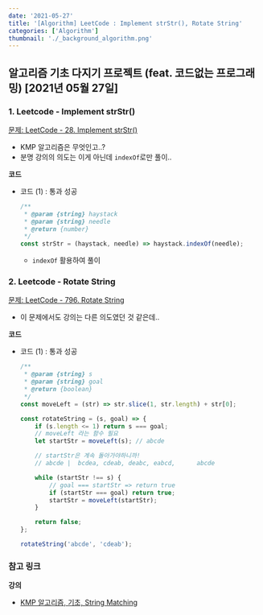 ```yaml
---
date: '2021-05-27'
title: '[Algorithm] LeetCode : Implement strStr(), Rotate String'
categories: ['Algorithm']
thumbnail: './_background_algorithm.png'
---
```


## 알고리즘 기초 다지기 프로젝트 (feat. 코드없는 프로그래밍) \[2021년 05월 27일\]

### **1.** Leetcode - Implement strStr()

[문제: LeetCode - 28. Implement strStr()](https://leetcode.com/problems/implement-strstr/)

-   KMP 알고리즘은 무엇인고..?
-   분명 강의의 의도는 이게 아닌데 `indexOf`로만 풀이..

**코드**

-   코드 (1) : 통과 성공

    ```js
    /**
     * @param {string} haystack
     * @param {string} needle
     * @return {number}
     */
    const strStr = (haystack, needle) => haystack.indexOf(needle);
    ```

    -   `indexOf` 활용하여 풀이

### **2.** Leetcode - Rotate String

[문제: LeetCode - 796. Rotate String](https://leetcode.com/problems/rotate-string/)

-   이 문제에서도 강의는 다른 의도였던 것 같은데..

**코드**

-   코드 (1) : 통과 성공

    ```js
    /**
     * @param {string} s
     * @param {string} goal
     * @return {boolean}
     */
    const moveLeft = (str) => str.slice(1, str.length) + str[0];

    const rotateString = (s, goal) => {
        if (s.length <= 1) return s === goal;
        // moveLeft 라는 함수 필요
        let startStr = moveLeft(s); // abcde

        // startStr은 계속 돌아가야하니까!
        // abcde |  bcdea, cdeab, deabc, eabcd,      abcde

        while (startStr !== s) {
            // goal === startStr => return true
            if (startStr === goal) return true;
            startStr = moveLeft(startStr);
        }

        return false;
    };

    rotateString('abcde', 'cdeab');
    ```

### **참고 링크**

**강의**

-   [KMP 알고리즘, 기초, String Matching](https://youtu.be/UcjK_k5PLHI)
